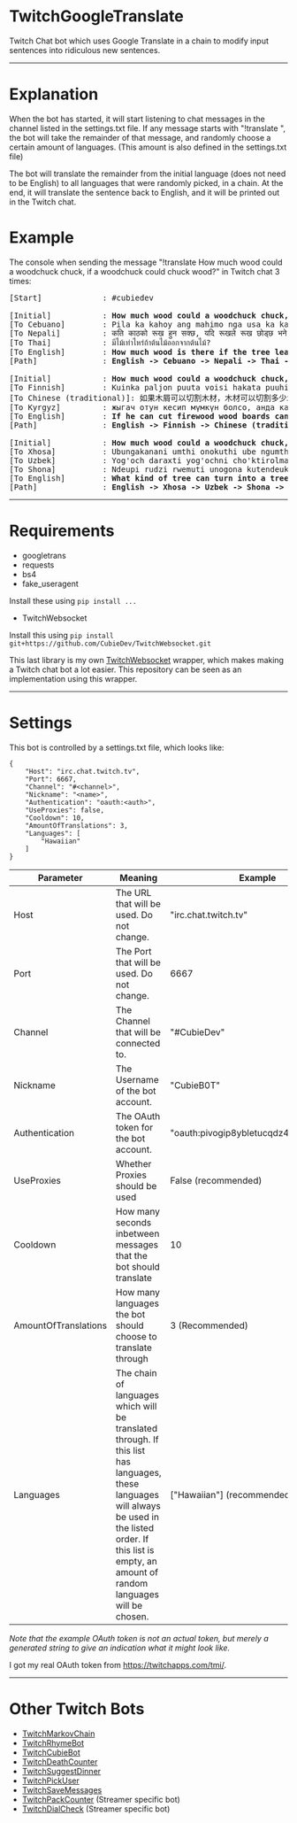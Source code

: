 # TwitchGoogleTranslate
Twitch Chat bot which uses Google Translate in a chain to modify input sentences into ridiculous new sentences.

---
# Explanation
When the bot has started, it will start listening to chat messages in the channel listed in the settings.txt file. If any message starts with "!translate ", the bot will take the remainder of that message, and randomly choose a certain amount of languages. (This amount is also defined in the settings.txt file)

The bot will translate the remainder from the initial language (does not need to be English) to all languages that were randomly picked, in a chain. At the end, it will translate the sentence back to English, and it will be printed out in the Twitch chat.

# Example

The console when sending the message "!translate How much wood could a woodchuck chuck, if a woodchuck could chuck wood?" in Twitch chat 3 times:

<pre>
[Start]             : #cubiedev

[Initial]           : <b>How much wood could a woodchuck chuck, if a woodchuck could chuck wood?</b>
[To Cebuano]        : Pila ka kahoy ang mahimo nga usa ka kahoy nga kahoy, kung ang usa ka kahoy nga kahoy makagisi sa kahoy?
[To Nepali]         : कति काठको रूख हुन सक्छ, यदि रूखले रूख छोड्छ भने?
[To Thai]           : มีไม้เท่าไหร่ถ้าต้นไม้ออกจากต้นไม้?
[To English]        : <b>How much wood is there if the tree leaves the tree?</b>
[Path]              : <b>English -> Cebuano -> Nepali -> Thai -> English</b>

[Initial]           : <b>How much wood could a woodchuck chuck, if a woodchuck could chuck wood?</b>
[To Finnish]        : Kuinka paljon puuta voisi hakata puuhihnaa, jos puukouru voisi hakata puuta?
[To Chinese (traditional)]: 如果木屑可以切割木材，木材可以切割多少木材？
[To Kyrgyz]         : жыгач отун кесип мүмкүн болсо, анда канча жыгач устун кесип болот?
[To English]        : <b>If he can cut firewood wood boards can be cut?</b>
[Path]              : <b>English -> Finnish -> Chinese (traditional) -> Kyrgyz -> English</b>

[Initial]           : <b>How much wood could a woodchuck chuck, if a woodchuck could chuck wood?</b>
[To Xhosa]          : Ubungakanani umthi onokuthi ube ngumthi we-woodchuck chuck, ukuba i-woodchuck yayingakwazi ukuxubha ukhuni?
[To Uzbek]          : Yog'och daraxti yog'ochni cho'ktirolmasa, daraxt daraxt daraxti qanday daraxtga aylanishi mumkin?
[To Shona]          : Ndeupi rudzi rwemuti unogona kutendeuka mumuti kana muti wehuni usingadziki huni?
[To English]        : <b>What kind of tree can turn into a tree or wood tree without wood?</b>
[Path]              : <b>English -> Xhosa -> Uzbek -> Shona -> English</b>
</pre>
---

# Requirements
* googletrans
* requests
* bs4
* fake_useragent

Install these using `pip install ...`

* TwitchWebsocket

Install this using `pip install git+https://github.com/CubieDev/TwitchWebsocket.git`

This last library is my own [TwitchWebsocket](https://github.com/CubieDev/TwitchWebsocket) wrapper, which makes making a Twitch chat bot a lot easier.
This repository can be seen as an implementation using this wrapper.

---

# Settings
This bot is controlled by a settings.txt file, which looks like:
```
{
    "Host": "irc.chat.twitch.tv",
    "Port": 6667,
    "Channel": "#<channel>",
    "Nickname": "<name>",
    "Authentication": "oauth:<auth>",
    "UseProxies": false,
    "Cooldown": 10,
    "AmountOfTranslations": 3,
    "Languages": [
        "Hawaiian"
    ]
}
```

| **Parameter**        | **Meaning** | **Example** |
| -------------------- | ----------- | ----------- |
| Host                 | The URL that will be used. Do not change.                         | "irc.chat.twitch.tv" |
| Port                 | The Port that will be used. Do not change.                        | 6667 |
| Channel              | The Channel that will be connected to.                            | "#CubieDev" |
| Nickname             | The Username of the bot account.                                  | "CubieB0T" |
| Authentication       | The OAuth token for the bot account.                              | "oauth:pivogip8ybletucqdz4pkhag6itbax" |
| UseProxies           | Whether Proxies should be used                                    | False (recommended) |
| Cooldown             | How many seconds inbetween messages that the bot should translate | 10 |
| AmountOfTranslations | How many languages the bot should choose to translate through     | 3 (Recommended) |
| Languages            | The chain of languages which will be translated through. If this list has languages, these languages will always be used in the listed order. If this list is empty, an amount of random languages will be chosen. | ["Hawaiian"] (recommended) |

*Note that the example OAuth token is not an actual token, but merely a generated string to give an indication what it might look like.*

I got my real OAuth token from https://twitchapps.com/tmi/.

---

# Other Twitch Bots

* [TwitchMarkovChain](https://github.com/CubieDev/TwitchMarkovChain)
* [TwitchRhymeBot](https://github.com/CubieDev/TwitchRhymeBot)
* [TwitchCubieBot](https://github.com/CubieDev/TwitchCubieBot)
* [TwitchDeathCounter](https://github.com/CubieDev/TwitchDeathCounter)
* [TwitchSuggestDinner](https://github.com/CubieDev/TwitchSuggestDinner)
* [TwitchPickUser](https://github.com/CubieDev/TwitchPickUser)
* [TwitchSaveMessages](https://github.com/CubieDev/TwitchSaveMessages)
* [TwitchPackCounter](https://github.com/CubieDev/TwitchPackCounter) (Streamer specific bot)
* [TwitchDialCheck](https://github.com/CubieDev/TwitchDialCheck) (Streamer specific bot)

